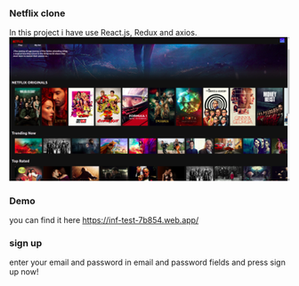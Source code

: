 ### Netflix clone 
In this project i have use React.js, Redux and  axios.
![alt text](https://raw.githubusercontent.com/ahmed3520/netflix-clone/main/src/image/Screenshot%20from%202021-04-05%2018-22-09.png)

### Demo
you can find it here 
https://inf-test-7b854.web.app/

### sign up
enter your email and password in email and password fields and press sign up now!
